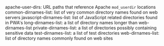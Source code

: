 apache-user-dirs: URL paths that reference Apache `mod_userdir` locations
common-dirnames-list: list of very common directory names found on web servers
javascript-dirnames-list: list of JavaScript related directories found in PWA's
long-dirnames-list: a list of directory names longer than web-dirnames-list
private-dirnames-list: a list of directories possibly containing sensitive data
test-dirnames-list: a list of test directories
web-dirnames-list: list of directory names commonly found on web sites
